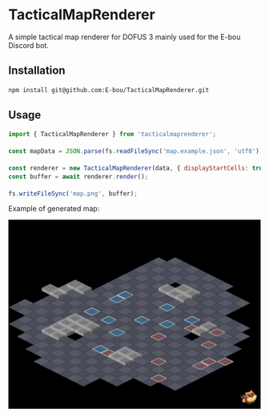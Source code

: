 # TacticalMapRenderer

A simple tactical map renderer for DOFUS 3 mainly used for the E-bou Discord bot.

## Installation

```bash
npm install git@github.com:E-bou/TacticalMapRenderer.git
```
## Usage

```javascript
import { TacticalMapRenderer } from 'tacticalmaprenderer';

const mapData = JSON.parse(fs.readFileSync('map.example.json', 'utf8')); // map data from DOFUS 3, see /readmeSrc/map.example.json

const renderer = new TacticalMapRenderer(data, { displayStartCells: true, addWatermark: true, assetPath: './node_modules/tacticalmaprenderer/assets' });
const buffer = await renderer.render();

fs.writeFileSync('map.png', buffer);
```

Example of generated map:

<img src="https://raw.githubusercontent.com/E-bou/TacticalMapRenderer/refs/heads/master/readmeSrc/map.png">
